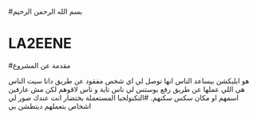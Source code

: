 #بسم الله الرحمن الرحيم
# LA2EENE
#مقدمة عن المشروع

هو ابليكشن بيساعد الناس انها توصل لي اي شخص مفقود عن طريق داتا سيت الناس هي اللي عملها عن طريق رفع بوستس لي ناس تاية و ناس لاقوهم لكن مش عارفين اسمهم او مكان سكس
سكنهم.
#التكنولجيا المستعملة 
بختضار انت عندك صور لي اشخاص بتعملهم ديتطشن بي 
